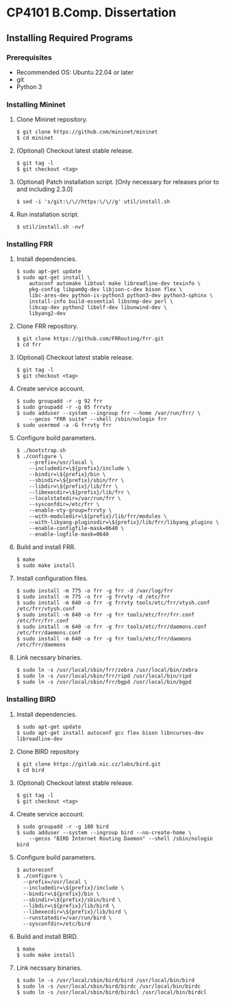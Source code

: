 # CP4101 B.Comp. Dissertation

## Installing Required Programs

### Prerequisites

- Recommended OS: Ubuntu 22.04 or later
- git
- Python 3

### Installing Mininet

1. Clone Mininet repository.
   ```
   $ git clone https://github.com/mininet/mininet
   $ cd mininet
   ```
1. (Optional) Checkout latest stable release.
   ```
   $ git tag -l
   $ git checkout <tag>
   ```
1. (Optional) Patch installation script.
   [Only necessary for releases prior to and including 2.3.0]
   ```
   $ sed -i 's/git:\/\//https:\/\//g' util/install.sh
   ```
1. Run installation script.
   ```
   $ util/install.sh -nvf
   ```

### Installing FRR

1. Install dependencies.
   ```
   $ sudo apt-get update
   $ sudo apt-get install \
       autoconf automake libtool make libreadline-dev texinfo \
       pkg-config libpam0g-dev libjson-c-dev bison flex \
       libc-ares-dev python-is-python3 python3-dev python3-sphinx \
       install-info build-essential libsnmp-dev perl \
       libcap-dev python2 libelf-dev libunwind-dev \
       libyang2-dev
   ```
1. Clone FRR repository.
   ```
   $ git clone https://github.com/FRRouting/frr.git
   $ cd frr
   ```
1. (Optional) Checkout latest stable release.
   ```
   $ git tag -l
   $ git checkout <tag>
   ```
1. Create service account.
   ```
   $ sudo groupadd -r -g 92 frr
   $ sudo groupadd -r -g 85 frrvty
   $ sudo adduser --system --ingroup frr --home /var/run/frr/ \
       --gecos "FRR suite" --shell /sbin/nologin frr
   $ sudo usermod -a -G frrvty frr
   ```
1. Configure build parameters.
   ```
   $ ./bootstrap.sh
   $ ./configure \
       --prefix=/usr/local \
       --includedir=\${prefix}/include \
       --bindir=\${prefix}/bin \
       --sbindir=\${prefix}/sbin/frr \
       --libdir=\${prefix}/lib/frr \
       --libexecdir=\${prefix}/lib/frr \
       --localstatedir=/var/run/frr \
       --sysconfdir=/etc/frr \
       --enable-vty-group=frrvty \
       --with-moduledir=\${prefix}/lib/frr/modules \
       --with-libyang-pluginsdir=\${prefix}/lib/frr/libyang_plugins \
       --enable-configfile-mask=0640 \
       --enable-logfile-mask=0640
   ```
1. Build and install FRR.
   ```
   $ make
   $ sudo make install
   ```
1. Install configuration files.
   ```
   $ sudo install -m 775 -o frr -g frr -d /var/log/frr
   $ sudo install -m 775 -o frr -g frrvty -d /etc/frr
   $ sudo install -m 640 -o frr -g frrvty tools/etc/frr/vtysh.conf /etc/frr/vtysh.conf
   $ sudo install -m 640 -o frr -g frr tools/etc/frr/frr.conf /etc/frr/frr.conf
   $ sudo install -m 640 -o frr -g frr tools/etc/frr/daemons.conf /etc/frr/daemons.conf
   $ sudo install -m 640 -o frr -g frr tools/etc/frr/daemons /etc/frr/daemons
   ```
1. Link necssary binaries.
   ```
   $ sudo ln -s /usr/local/sbin/frr/zebra /usr/local/bin/zebra
   $ sudo ln -s /usr/local/sbin/frr/ripd /usr/local/bin/ripd
   $ sudo ln -s /usr/local/sbin/frr/bgpd /usr/local/bin/bgpd
   ```

### Installing BIRD

1. Install dependencies.
   ```
   $ sudo apt-get update
   $ sudo apt-get install autoconf gcc flex bison libncurses-dev libreadline-dev
   ```
1. Clone BIRD repository
   ```
   $ git clone https://gitlab.nic.cz/labs/bird.git
   $ cd bird
   ```
1. (Optional) Checkout latest stable release.
   ```
   $ git tag -l
   $ git checkout <tag>
   ```
1. Create service account.
   ```
   $ sudo groupadd -r -g 180 bird
   $ sudo adduser --system --ingroup bird --no-create-home \
       --gecos "BIRD Internet Routing Daemon" --shell /sbin/nologin bird
   ```
1. Configure build parameters.
   ```
   $ autoreconf
   $ ./configure \
     --prefix=/usr/local \
     --includedir=\${prefix}/include \
     --bindir=\${prefix}/bin \
     --sbindir=\${prefix}/sbin/bird \
     --libdir=\${prefix}/lib/bird \
     --libexecdir=\${prefix}/lib/bird \
     --runstatedir=/var/run/bird \
     --sysconfdir=/etc/bird
   ```
1. Build and install BIRD.
   ```
   $ make
   $ sudo make install
   ```
1. Link necssary binaries.
   ```
   $ sudo ln -s /usr/local/sbin/bird/bird /usr/local/bin/bird
   $ sudo ln -s /usr/local/sbin/bird/birdc /usr/local/bin/birdc
   $ sudo ln -s /usr/local/sbin/bird/birdcl /usr/local/bin/birdcl
   ```
